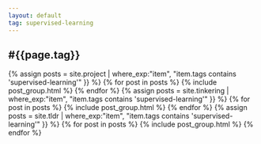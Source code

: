 ```yaml
---
layout: default
tag: supervised-learning
---
```

<div class="pt-3 container text-center">
    <h2>#{{page.tag}}</h2>
</div>

<div class="container pt-3 pb-5 mb-5">
    <div class="card-group row text-center">
        {% assign posts = site.project | where_exp:"item", "item.tags contains 'supervised-learning'" }} %}
        {% for post in posts %}
        {% include post_group.html %}
        {% endfor %}
        {% assign posts = site.tinkering | where_exp:"item", "item.tags contains 'supervised-learning'" }} %}
        {% for post in posts %}
        {% include post_group.html %}
        {% endfor %}
        {% assign posts = site.tldr | where_exp:"item", "item.tags contains 'supervised-learning'" }} %}
        {% for post in posts %}
        {% include post_group.html %}
        {% endfor %}
    </div>
</div>